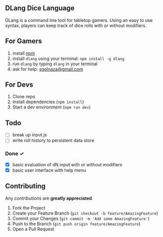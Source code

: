 ## DLang Dice Language

DLang is a command line tool for tabletop gamers.  Using an easy to use syntax, players can keep track of dice rolls with or without modifiers.

## For Gamers
1. install [npm](https://www.npmjs.com/get-npm)
2. install `dlang` using your terminal: `npm install -g dlang`
3. run `dlang` by typing `dlang` in your terminal
4. ask for help: <sgolnaza@gmail.com>

## For Devs
1. Clone repo
2. Install dependencies (`npm install`)
3. Start a dev environment (`npm run dev`)

## Todo
- [ ] break up input.js
- [ ] write roll history to persistent data store

### Done ✓
- [x] basic evaluation of dN input with or without modifiers
- [x] basic user interface with help menu

<!-- CONTRIBUTING -->
## Contributing

Any contributions are **greatly appreciated**.

1. Fork the Project
2. Create your Feature Branch (`git checkout -b feature/AmazingFeature`)
3. Commit your Changes (`git commit -m 'Add some AmazingFeature'`)
4. Push to the Branch (`git push origin feature/AmazingFeature`)
5. Open a Pull Request